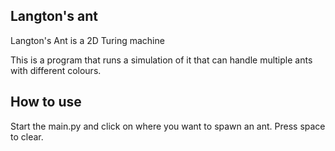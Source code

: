 ## Langton's ant

Langton's Ant is a 2D Turing machine

This is a program that runs a simulation of it that can handle multiple ants with different colours.

## How to use

Start the main.py and click on where you want to spawn an ant. Press space to clear.